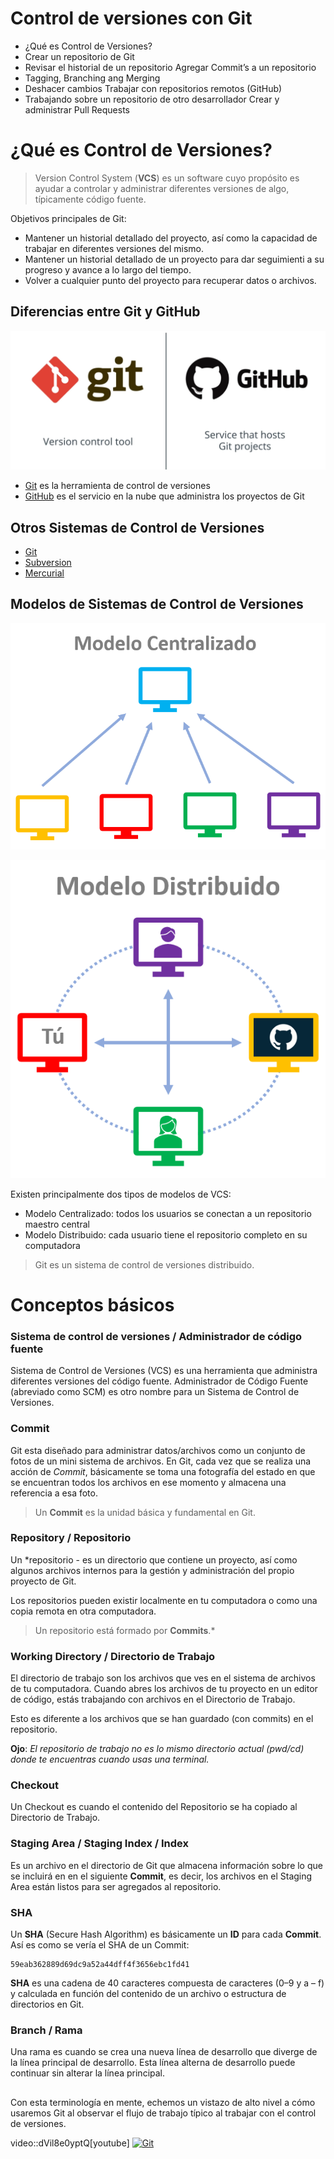 # Control de versiones con Git

 - ¿Qué es Control de Versiones?
 - Crear un repositorio de Git
 - Revisar el historial de un repositorio Agregar Commit’s a un repositorio
 - Tagging, Branching ang Merging
 - Deshacer cambios Trabajar con repositorios remotos (GitHub)
 - Trabajando sobre un repositorio de otro desarrollador Crear y administrar Pull Requests

# ¿Qué es Control de Versiones?

> Version Control System (**VCS**) es un software cuyo propósito es ayudar a controlar y administrar diferentes versiones de algo, típicamente código fuente.

Objetivos principales de Git:

 - Mantener un historial detallado del proyecto, así como la capacidad de trabajar en diferentes versiones del mismo. 
 - Mantener un historial detallado de un proyecto para dar seguimienti a su progreso y avance a lo largo del tiempo. 
 - Volver a cualquier punto del proyecto para recuperar datos o archivos.

## Diferencias entre Git y GitHub

![Git vs GitHub](images/img_Git_vs_GitHub.png)

 - [Git](https://git-scm.com) es la herramienta de control de versiones
 - [GitHub](https://github.com) es el servicio en la nube que administra los proyectos de Git

## Otros Sistemas de Control de Versiones

 - [Git](https://git-scm.com)
 - [Subversion](https://subversion.apache.org)
 - [Mercurial](https://www.mercurial-scm.org)

## Modelos de Sistemas de Control de Versiones

![img_modelo_centralizado](images/img_modelo_centralizado.png)

![img_modelo_distribuido](images/img_modelo_distribuido.png)

Existen principalmente dos tipos de modelos de VCS:

 - Modelo Centralizado: todos los usuarios se conectan a un repositorio maestro central
 - Modelo Distribuido: cada usuario tiene el repositorio completo en su computadora

> Git  es un sistema de control de versiones distribuido.

# Conceptos básicos

###  Sistema de control de versiones / Administrador de código fuente

Sistema de Control de Versiones (VCS) es una herramienta que administra diferentes versiones del código fuente. Administrador de Código Fuente (abreviado como SCM) es otro nombre para un Sistema de Control de Versiones.

###  Commit

Git esta diseñado para administrar datos/archivos como un conjunto de fotos de un mini sistema de archivos. En Git, cada vez que se realiza una acción de *Commit*, básicamente se toma una fotografía del estado en que se encuentran todos los archivos en ese momento y almacena una referencia a esa foto.

> Un **Commit** es la unidad básica y fundamental en Git.

### Repository / Repositorio

Un *repositorio - es un directorio que contiene un proyecto, así como algunos archivos internos para la gestión y administración del propio proyecto de Git.

Los repositorios pueden existir localmente en tu computadora o como una copia remota en otra computadora. 

> Un repositorio está formado por **Commits**.*

### Working Directory / Directorio de Trabajo

El directorio de trabajo son los archivos que ves en el sistema de archivos de tu computadora. Cuando abres los archivos de tu proyecto en un editor de código, estás trabajando con archivos en el Directorio de Trabajo.

Esto es diferente a los archivos que se han guardado (con commits) en el repositorio.

**Ojo**: *El repositorio de trabajo no es lo mismo directorio actual (pwd/cd) donde te encuentras cuando usas una terminal.*


### Checkout

Un Checkout es cuando el contenido del Repositorio se ha copiado al Directorio de Trabajo.

### Staging Area / Staging Index / Index

Es un archivo en el directorio de Git que almacena información sobre lo que se incluirá en en el siguiente **Commit**, es decir, los archivos en el Staging Area están listos para ser agregados al repositorio.

### SHA

Un **SHA** (Secure Hash Algorithm) es básicamente un **ID** para cada **Commit**. Así es como se vería el SHA de un Commit:

    59eab362889d69dc9a52a44dff4f3656ebc1fd41

**SHA** es una cadena de 40 caracteres compuesta de caracteres (0–9 y a – f) y calculada en función del contenido de un archivo o estructura de directorios en Git.

### Branch / Rama

Una rama es cuando se crea una nueva línea de desarrollo que diverge de la línea principal de desarrollo. Esta línea alterna de desarrollo puede continuar sin alterar la línea principal.
##

Con esta terminología en mente, echemos un vistazo de alto nivel a cómo usaremos Git al observar el flujo de trabajo típico al trabajar con el control de versiones.

video::dVil8e0yptQ[youtube]
[![Git](https://res.cloudinary.com/marcomontalbano/image/upload/v1580170385/video_to_markdown/images/youtube--dVil8e0yptQ-c05b58ac6eb4c4700831b2b3070cd403.jpg)](https://youtu.be/dVil8e0yptQ "Git")

<!--stackedit_data:
eyJoaXN0b3J5IjpbLTkzODA5OTI1NSwxODk0MDI5MzUsLTY5MT
c4NTMxMSw2MjQ3MzYwMywyMTAxMTg5NTI5LDI2MDAyMDIzXX0=

-->